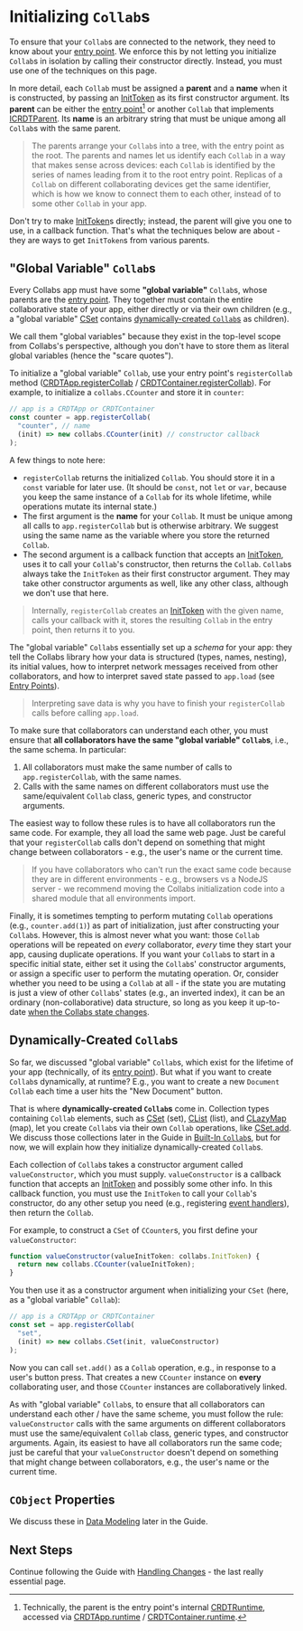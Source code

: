 # Initializing `Collab`s

To ensure that your `Collab`s are connected to the network, they need to know about your [entry point](./entry_points.html). We enforce this by not letting you initialize `Collab`s in isolation by calling their constructor directly. Instead, you must use one of the techniques on this page.

In more detail, each `Collab` must be assigned a **parent** and a **name** when it is constructed, by passing an [InitToken](../api/collabs/classes/InitToken.html) as its first constructor argument. Its **parent** can be either the [entry point](./entry_points.html)[^runtime] or another `Collab` that implements [ICRDTParent](../api/collabs/interfaces/IParent.html). Its **name** is an arbitrary string that must be unique among all `Collab`s with the same parent.

> The parents arrange your `Collab`s into a tree, with the entry point as the root. The parents and names let us identify each `Collab` in a way that makes sense across devices: each `Collab` is identified by the series of names leading from it to the root entry point. Replicas of a `Collab` on different collaborating devices get the same identifier, which is how we know to connect them to each other, instead of to some other `Collab` in your app.

Don't try to make [InitToken](../api/collabs/classes/InitToken.html)s directly; instead, the parent will give you one to use, in a callback function. That's what the techniques below are about - they are ways to get `InitToken`s from various parents.

## "Global Variable" `Collab`s

Every Collabs app must have some **"global variable"** `Collab`s, whose parents are the [entry point](./entry_points.html). They together must contain the entire collaborative state of your app, either directly or via their own children (e.g., a "global variable" [CSet](../api/collabs/classes/CSet.html) contains [dynamically-created `Collab`s](#dynamically-created-collabs) as children).

We call them "global variables" because they exist in the top-level scope from Collabs's perspective, although you don't have to store them as literal global variables (hence the "scare quotes").

To initialize a "global variable" `Collab`, use your entry point's `registerCollab` method ([CRDTApp.registerCollab](../api/collabs/classes/CRDTApp.html#registerCollab) / [CRDTContainer.registerCollab](../api/container/classes/CRDTContainer.html#registerCollab)). For example, to initialize a `collabs.CCounter` and store it in `counter`:

```ts
// app is a CRDTApp or CRDTContainer
const counter = app.registerCollab(
  "counter", // name
  (init) => new collabs.CCounter(init) // constructor callback
);
```

A few things to note here:

- `registerCollab` returns the initialized `Collab`. You should store it in a `const` variable for later use. (It should be `const`, not `let` or `var`, because you keep the same instance of a `Collab` for its whole lifetime, while operations mutate its internal state.)
- The first argument is the **name** for your `Collab`. It must be unique among all calls to `app.registerCollab` but is otherwise arbitrary. We suggest using the same name as the variable where you store the returned `Collab`.
- The second argument is a callback function that accepts an [InitToken](../api/collabs/classes/InitToken.html), uses it to call your `Collab`'s constructor, then returns the `Collab`. `Collab`s always take the `InitToken` as their first constructor argument. They may take other constructor arguments as well, like any other class, although we don't use that here.

> Internally, `registerCollab` creates an [InitToken](../api/collabs/classes/InitToken.html) with the given name, calls your callback with it, stores the resulting `Collab` in the entry point, then returns it to you.

The "global variable" `Collab`s essentially set up a _schema_ for your app: they tell the Collabs library how your data is structured (types, names, nesting), its initial values, how to interpret network messages received from other collaborators, and how to interpret saved state passed to `app.load` (see [Entry Points](./entry_points.html)).

> Interpreting save data is why you have to finish your `registerCollab` calls before calling `app.load`.

To make sure that collaborators can understand each other, you must ensure that **all collaborators have the same "global variable" `Collab`s**, i.e., the same schema. In particular:

1. All collaborators must make the same number of calls to `app.registerCollab`, with the same names.
2. Calls with the same names on different collaborators must use the same/equivalent `Collab` class, generic types, and constructor arguments.

The easiest way to follow these rules is to have all collaborators run the same code. For example, they all load the same web page. Just be careful that your `registerCollab` calls don't depend on something that might change between collaborators - e.g., the user's name or the current time.

> If you have collaborators who can't run the exact same code because they are in different environments - e.g., browsers vs a NodeJS server - we recommend moving the Collabs initialization code into a shared module that all environments import.

Finally, it is sometimes tempting to perform mutating `Collab` operations (e.g., `counter.add(1)`) as part of initialization, just after constructing your `Collab`s. However, this is almost never what you want: those `Collab` operations will be repeated on _every_ collaborator, _every_ time they start your app, causing duplicate operations. If you want your `Collab`s to start in a specific initial state, either set it using the `Collab`s' constructor arguments, or assign a specific user to perform the mutating operation. Or, consider whether you need to be using a `Collab` at all - if the state you are mutating is just a view of other `Collab`s' states (e.g., an inverted index), it can be an ordinary (non-collaborative) data structure, so long as you keep it up-to-date [when the Collabs state changes](./handling_changes.html).

## Dynamically-Created `Collab`s

So far, we discussed "global variable" `Collab`s, which exist for the lifetime of your app (technically, of its [entry point](./entry_points.html)). But what if you want to create `Collab`s dynamically, at runtime? E.g., you want to create a new `Document` `Collab` each time a user hits the "New Document" button.

That is where **dynamically-created `Collab`s** come in. Collection types containing `Collab` elements, such as [CSet](../api/collabs/classes/CSet.html) (set), [CList](../api/collabs/classes/CList.html) (list), and [CLazyMap](../api/collabs/classes/CLazyMap.html) (map), let you create `Collab`s via their own `Collab` operations, like [CSet.add](../api/collabs/classes/CSet.html#add). We discuss those collections later in the Guide in [Built-In `Collab`s](./built_in_collabs.html#mutable-value-collections), but for now, we will explain how they initialize dynamically-created `Collab`s.

Each collection of `Collab`s takes a constructor argument called `valueConstructor`, which you must supply. `valueConstructor` is a callback function that accepts an [InitToken](../api/collabs/classes/InitToken.html) and possibly some other info. In this callback function, you must use the `InitToken` to call your `Collab`'s constructor, do any other setup you need (e.g., registering [event handlers](../advanced/events.html)), then return the `Collab`.

For example, to construct a `CSet` of `CCounter`s, you first define your `valueConstructor`:

```ts
function valueConstructor(valueInitToken: collabs.InitToken) {
  return new collabs.CCounter(valueInitToken);
}
```

You then use it as a constructor argument when initializing your `CSet` (here, as a "global variable" `Collab`):

```ts
// app is a CRDTApp or CRDTContainer
const set = app.registerCollab(
  "set",
  (init) => new collabs.CSet(init, valueConstructor)
);
```

Now you can call `set.add()` as a `Collab` operation, e.g., in response to a user's button press. That creates a new `CCounter` instance on **every** collaborating user, and those `CCounter` instances are collaboratively linked.

As with "global variable" `Collab`s, to ensure that all collaborators can understand each other / have the same scheme, you must follow the rule: `valueConstructor` calls with the same arguments on different collaborators must use the same/equivalent `Collab` class, generic types, and constructor arguments. Again, its easiest to have all collaborators run the same code; just be careful that your `valueConstructor` doesn't depend on something that might change between collaborators, e.g., the user's name or the current time.

## `CObject` Properties

We discuss these in [Data Modeling](./data_modeling.html) later in the Guide.

<!-- TODO -->

<!-- ## Summary

TODO: table of static vs dynamic, scope: global vs object (dynamic is always object)

No local variable Collabs b/c wouldn't make sense collaboratively. -->

## Next Steps

Continue following the Guide with [Handling Changes](./handling_changes.html) - the last really essential page.

[^runtime]: Technically, the parent is the entry point's internal [CRDTRuntime](../api/collabs/classes/CRDTRuntime.html), accessed via [CRDTApp.runtime](../api/collabs/classes/CRDTApp.html#runtime) / [CRDTContainer.runtime](../api/container/classes/CRDTContainer.html#runtime).

